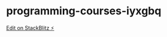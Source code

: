 # programming-courses-iyxgbq

[Edit on StackBlitz ⚡️](https://stackblitz.com/edit/programming-courses-iyxgbq)